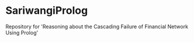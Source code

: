 # SariwangiProlog
Repository for 'Reasoning about the Cascading Failure of Financial Network Using Prolog'
